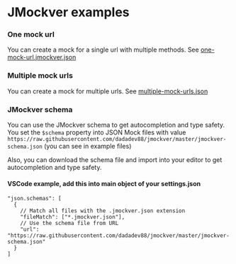 # JMockver examples

### One mock url
You can create a mock for a single url with multiple methods. See [one-mock-url.jmockver.json](./one-mock-url.json)

### Multiple mock urls
You can create a mock for multiple urls. See [multiple-mock-urls.json](./multiple-mock-urls.json)

### JMockver schema
You can use the JMockver schema to get autocompletion and type safety. You set the `$schema` property into JSON Mock files with value `https://raw.githubusercontent.com/dadadev88/jmockver/master/jmockver-schema.json` (you can see in example files)

Also, you can download the schema file and import into your editor to get autocompletion and type safety.

#### VSCode example, add this into main object of your settings.json
```jsonc
"json.schemas": [
  {
    // Match all files with the .jmockver.json extension
    "fileMatch": ["*.jmockver.json"],
    // Use the schema file from URL
    "url": "https://raw.githubusercontent.com/dadadev88/jmockver/master/jmockver-schema.json"
  }
]
```

